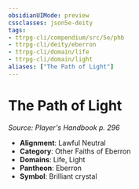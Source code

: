```yaml
---
obsidianUIMode: preview
cssclasses: json5e-deity
tags:
- ttrpg-cli/compendium/src/5e/phb
- ttrpg-cli/deity/eberron
- ttrpg-cli/domain/life
- ttrpg-cli/domain/light
aliases: ["The Path of Light"]
---
```

# The Path of Light
*Source: Player's Handbook p. 296* 

- **Alignment**: Lawful Neutral
- **Category**: Other Faiths of Eberron
- **Domains**: Life, Light
- **Pantheon**: Eberron
- **Symbol**: Brilliant crystal